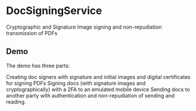 # DocSigningService
Cryptographic and Signature Image signing and non-repudiation transmission of PDFs

## Demo ##
The demo has three parts:

Creating doc signers with signature and initial images and digital certificates for signing PDFs
Signing docs (with signature images and cryptographically) with a 2FA to an emulated mobile device
Sending docs to another party with authentication and non-repudiation of sending and reading.

